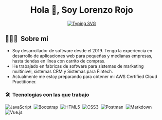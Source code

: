 <h1 align="center">Hola 👋, Soy Lorenzo Rojo</h1>

<p align="center">
  <a href="https://git.io/typing-svg"><img src="https://readme-typing-svg.demolab.com?font=Fira+Code&weight=600&pause=1000&color=224C8D&center=true&vCenter=true&width=435&lines=Ingeniero+de+Computaci%C3%B3n;Desarrollador+de+Software" alt="Typing SVG" /></a>
</p>

## 👨🏻‍💻 &nbsp;Sobre mí
 - Soy desarrollador de software desde el 2019. Tengo la experiencia en desarrollo de aplicaciones web para pequeñas y medianas empresas, hasta tiendas en línea con carrito de compras.
 - He trabajado en fabricas de software para sistemas de marketing multinivel, sistemas CRM y Sistemas para Fintech.
 - Actualmente me estoy preparando para obtener mi AWS Certified Cloud Practitioner.

### 🛠 &nbsp;Tecnologias con las que trabajo
![JavaScript](https://img.shields.io/badge/javascript-%23323330.svg?style=for-the-badge&logo=javascript&logoColor=%23F7DF1E)&nbsp;
![Bootstrap](https://img.shields.io/badge/bootstrap-%23563D7C.svg?style=for-the-badge&logo=bootstrap&logoColor=white)&nbsp;
![HTML5](https://img.shields.io/badge/html5-%23E34F26.svg?style=for-the-badge&logo=html5&logoColor=white)&nbsp;
![CSS3](https://img.shields.io/badge/css3-%231572B6.svg?style=for-the-badge&logo=css3&logoColor=white)&nbsp;
![Postman](https://img.shields.io/badge/Postman-FF6C37?style=for-the-badge&logo=postman&logoColor=white)&nbsp;
![Markdown](https://img.shields.io/badge/markdown-%23000000.svg?style=for-the-badge&logo=markdown&logoColor=white)&nbsp;
![Vue.js](https://img.shields.io/badge/vuejs-%2335495e.svg?style=for-the-badge&logo=vuedotjs&logoColor=%234FC08D)&nbsp;

<!--
**lorenzodev20/lorenzodev20** is a ✨ _special_ ✨ repository because its `README.md` (this file) appears on your GitHub profile.

Here are some ideas to get you started:

- 🔭 I’m currently working on ...
- 🌱 I’m currently learning ...
- 👯 I’m looking to collaborate on ...
- 🤔 I’m looking for help with ...
- 💬 Ask me about ...
- 📫 How to reach me: ...
- 😄 Pronouns: ...
- ⚡ Fun fact: ...
-->
